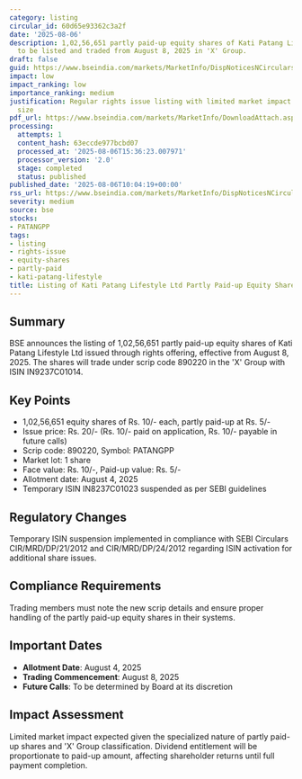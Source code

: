 ```yaml
---
category: listing
circular_id: 60d65e93362c3a2f
date: '2025-08-06'
description: 1,02,56,651 partly paid-up equity shares of Kati Patang Lifestyle Ltd
  to be listed and traded from August 8, 2025 in 'X' Group.
draft: false
guid: https://www.bseindia.com/markets/MarketInfo/DispNoticesNCirculars.aspx?Noticeid={C93D295C-CB8C-46BC-AC01-FA4AF840DDCD}&noticeno=20250806-12&dt=08/06/2025&icount=12&totcount=57&flag=0
impact: low
impact_ranking: low
importance_ranking: medium
justification: Regular rights issue listing with limited market impact due to company
  size
pdf_url: https://www.bseindia.com/markets/MarketInfo/DownloadAttach.aspx?id=20250806-12&attachedId=
processing:
  attempts: 1
  content_hash: 63eccde977bcbd07
  processed_at: '2025-08-06T15:36:23.007971'
  processor_version: '2.0'
  stage: completed
  status: published
published_date: '2025-08-06T10:04:19+00:00'
rss_url: https://www.bseindia.com/markets/MarketInfo/DispNoticesNCirculars.aspx?Noticeid={C93D295C-CB8C-46BC-AC01-FA4AF840DDCD}&noticeno=20250806-12&dt=08/06/2025&icount=12&totcount=57&flag=0
severity: medium
source: bse
stocks:
- PATANGPP
tags:
- listing
- rights-issue
- equity-shares
- partly-paid
- kati-patang-lifestyle
title: Listing of Kati Patang Lifestyle Ltd Partly Paid-up Equity Shares (Rights Issue)
---
```


## Summary

BSE announces the listing of 1,02,56,651 partly paid-up equity shares of Kati Patang Lifestyle Ltd issued through rights offering, effective from August 8, 2025. The shares will trade under scrip code 890220 in the 'X' Group with ISIN IN9237C01014.

## Key Points

- 1,02,56,651 equity shares of Rs. 10/- each, partly paid-up at Rs. 5/-
- Issue price: Rs. 20/- (Rs. 10/- paid on application, Rs. 10/- payable in future calls)
- Scrip code: 890220, Symbol: PATANGPP
- Market lot: 1 share
- Face value: Rs. 10/-, Paid-up value: Rs. 5/-
- Allotment date: August 4, 2025
- Temporary ISIN IN8237C01023 suspended as per SEBI guidelines

## Regulatory Changes

Temporary ISIN suspension implemented in compliance with SEBI Circulars CIR/MRD/DP/21/2012 and CIR/MRD/DP/24/2012 regarding ISIN activation for additional share issues.

## Compliance Requirements

Trading members must note the new scrip details and ensure proper handling of the partly paid-up equity shares in their systems.

## Important Dates

- **Allotment Date**: August 4, 2025
- **Trading Commencement**: August 8, 2025
- **Future Calls**: To be determined by Board at its discretion

## Impact Assessment

Limited market impact expected given the specialized nature of partly paid-up shares and 'X' Group classification. Dividend entitlement will be proportionate to paid-up amount, affecting shareholder returns until full payment completion.
